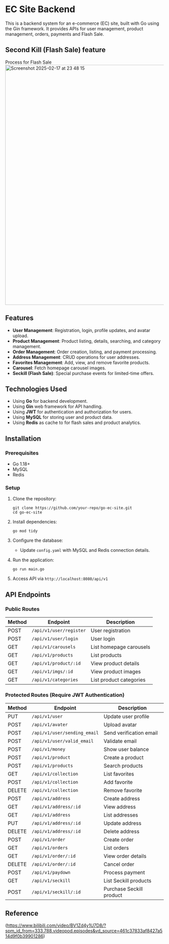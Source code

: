 # EC Site Backend

This is a backend system for an e-commerce (EC) site, built with Go using the Gin framework. It provides APIs for user management, product management, orders, payments and Flash Sale.

## Second Kill (Flash Sale) feature
Process for Flash Sale
<img width="760" alt="Screenshot 2025-02-17 at 23 48 15" src="https://github.com/user-attachments/assets/3107290f-abba-4ce4-ad1c-064fe950382a" />

## Features

- **User Management**: Registration, login, profile updates, and avatar upload.
- **Product Management**: Product listing, details, searching, and category management.
- **Order Management**: Order creation, listing, and payment processing.
- **Address Management**: CRUD operations for user addresses.
- **Favorites Management**: Add, view, and remove favorite products.
- **Carousel**: Fetch homepage carousel images.
- **Seckill (Flash Sale)**: Special purchase events for limited-time offers.

## Technologies Used

- Using **Go** for backend development.
- Using **Gin** web framework for API handling.
- Using **JWT** for authentication and authorization for users.
- Using **MySQL** for storing user and product data.
- Using **Redis** as cache to for flash sales and product analytics.

## Installation

### Prerequisites

- Go 1.18+
- MySQL
- Redis

### Setup

1. Clone the repository:

   ```
   git clone https://github.com/your-repo/go-ec-site.git
   cd go-ec-site
   ```

2. Install dependencies:

   ```
   go mod tidy
   ```

3. Configure the database:

   - Update `config.yaml` with MySQL and Redis connection details.

4. Run the application:

   ```
   go run main.go
   ```

5. Access API via `http://localhost:8080/api/v1`

## API Endpoints

### Public Routes

| Method | Endpoint                | Description             |
| ------ | ----------------------- | ----------------------- |
| POST   | `/api/v1/user/register` | User registration       |
| POST   | `/api/v1/user/login`    | User login              |
| GET    | `/api/v1/carousels`     | List homepage carousels |
| GET    | `/api/v1/products`      | List products           |
| GET    | `/api/v1/product/:id`   | View product details    |
| GET    | `/api/v1/imgs/:id`      | View product images     |
| GET    | `/api/v1/categories`    | List product categories |

### Protected Routes (Require JWT Authentication)

| Method | Endpoint                     | Description              |
| ------ | ---------------------------- | ------------------------ |
| PUT    | `/api/v1/user`               | Update user profile      |
| POST   | `/api/v1/avater`             | Upload avatar            |
| POST   | `/api/v1/user/sending_email` | Send verification email  |
| POST   | `/api/v1/user/valid_email`   | Validate email           |
| POST   | `/api/v1/money`              | Show user balance        |
| POST   | `/api/v1/product`            | Create a product         |
| POST   | `/api/v1/products`           | Search products          |
| GET    | `/api/v1/collection`         | List favorites           |
| POST   | `/api/v1/collection`         | Add favorite             |
| DELETE | `/api/v1/collection`         | Remove favorite          |
| POST   | `/api/v1/address`            | Create address           |
| GET    | `/api/v1/address/:id`        | View address             |
| GET    | `/api/v1/address`            | List addresses           |
| PUT    | `/api/v1/address/:id`        | Update address           |
| DELETE | `/api/v1/address/:id`        | Delete address           |
| POST   | `/api/v1/order`              | Create order             |
| GET    | `/api/v1/orders`             | List orders              |
| GET    | `/api/v1/order/:id`          | View order details       |
| DELETE | `/api/v1/order/:id`          | Cancel order             |
| POST   | `/api/v1/paydown`            | Process payment          |
| GET    | `/api/v1/seckill`            | List Seckill products    |
| POST   | `/api/v1/seckill/:id`        | Purchase Seckill product |


## Reference

(https://www.bilibili.com/video/BV1Zd4y1U7D8/?spm_id_from=333.788.videopod.episodes&vd_source=461c37833af8427a514d9f0b39901286)



